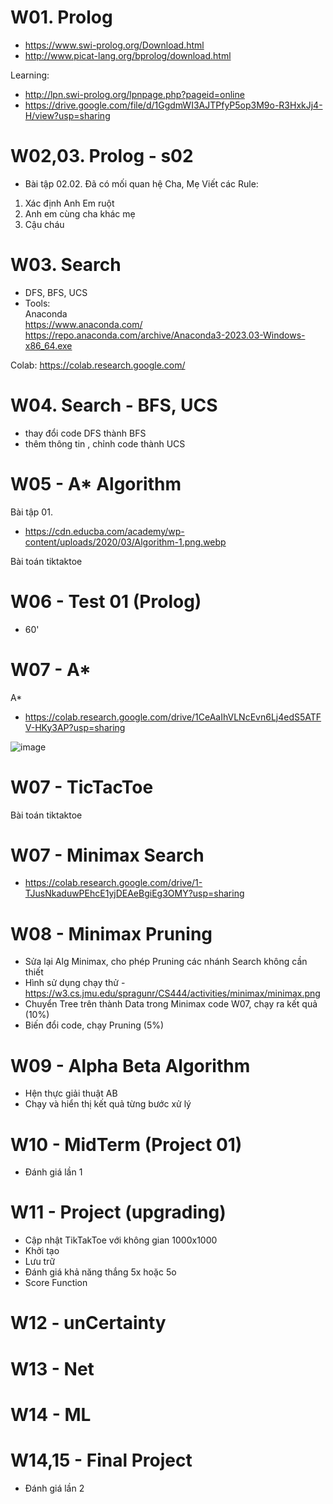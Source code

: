 
# W01. Prolog
- https://www.swi-prolog.org/Download.html 
- http://www.picat-lang.org/bprolog/download.html 

Learning:
- http://lpn.swi-prolog.org/lpnpage.php?pageid=online 
- https://drive.google.com/file/d/1GgdmWI3AJTPfyP5op3M9o-R3HxkJj4-H/view?usp=sharing 


# W02,03. Prolog - s02

- Bài tập 02.02.
Đã có mối quan hệ Cha, Mẹ
Viết các Rule:
1. Xác định Anh Em ruột
2. Anh em cùng cha khác mẹ
3. Cậu cháu

# W03. Search
- DFS, BFS, UCS  
- Tools:  
Anaconda  
https://www.anaconda.com/  
https://repo.anaconda.com/archive/Anaconda3-2023.03-Windows-x86_64.exe  


Colab: https://colab.research.google.com/  


# W04. Search - BFS, UCS
- thay đổi code DFS thành BFS 
- thêm thông tin , chỉnh code thành UCS 


# W05 - A* Algorithm 

Bài tập 01.
- https://cdn.educba.com/academy/wp-content/uploads/2020/03/Algorithm-1.png.webp



Bài toán tiktaktoe 

# W06 - Test 01 (Prolog)
- 60'

# W07 - A*
A*
- https://colab.research.google.com/drive/1CeAaIhVLNcEvn6Lj4edS5ATFV-HKy3AP?usp=sharing 

![image](https://user-images.githubusercontent.com/18588011/236124912-e90484af-38f5-4060-bfd0-438e28734d96.png)


# W07 - TicTacToe
Bài toán tiktaktoe 

# W07 - Minimax Search 
- https://colab.research.google.com/drive/1-TJusNkaduwPEhcE1yjDEAeBgiEg3OMY?usp=sharing  

# W08 - Minimax Pruning
- Sửa lại Alg Minimax, cho phép Pruning các nhánh Search không cần thiết 
- Hình sử dụng chạy thử - https://w3.cs.jmu.edu/spragunr/CS444/activities/minimax/minimax.png 
- Chuyển Tree trên thành Data trong Minimax code W07, chạy ra kết quả (10%)
- Biến đổi code, chạy Pruning (5%)

# W09 - Alpha Beta Algorithm 
- Hện thực giải thuật AB
- Chạy và hiển thị kết quả từng bước xử lý 

# W10 - MidTerm (Project 01)
- Đánh giá lần 1

# W11 - Project (upgrading)
- Cập nhật TikTakToe với không gian 1000x1000
- Khởi tạo
- Lưu trữ
- Đánh giá khả năng thắng 5x hoặc 5o 
- Score Function

# W12 - unCertainty

# W13 - Net

# W14 - ML

# W14,15 - Final Project
- Đánh giá lần 2



